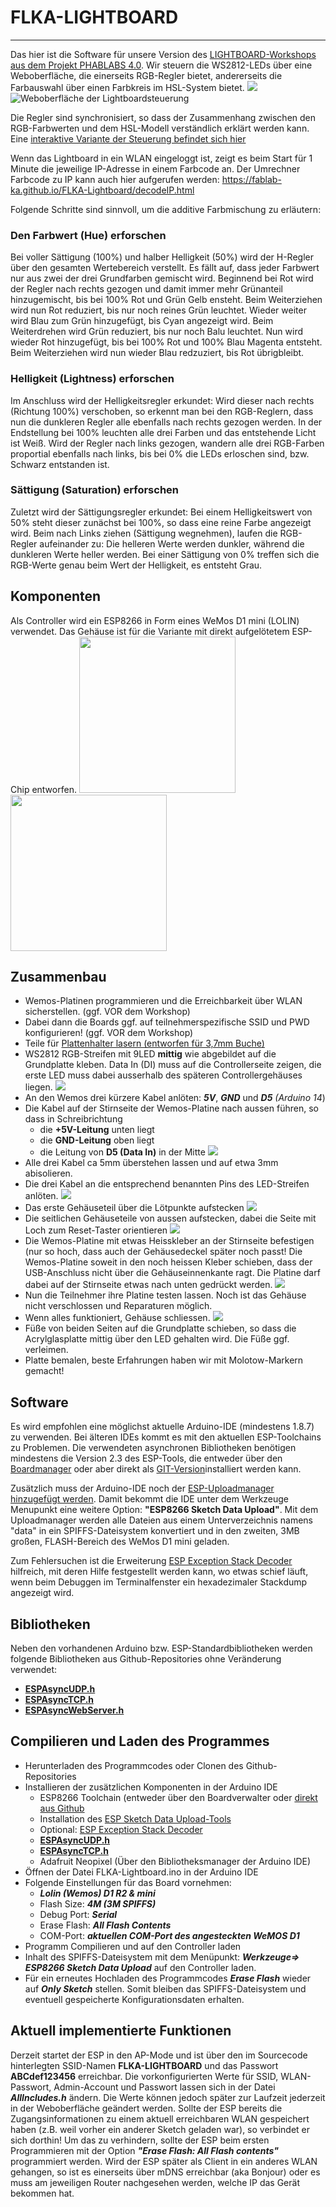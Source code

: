 FLKA-LIGHTBOARD
===
___
Das hier ist die Software für unsere Version des [LIGHTBOARD-Workshops aus dem Projekt PHABLABS 4.0](http://phablabs.eu/workshop/light-board). Wir steuern die WS2812-LEDs über eine Weboberfläche, die einerseits RGB-Regler bietet, andererseits die Farbauswahl über einen Farbkreis im HSL-System bietet.
![](./docs/FLKA-lightboard-finished.jpg)
![Weboberfläche der Lightboardsteuerung](./Lightboard-Screen.png)

Die Regler sind synchronisiert, so dass der Zusammenhang zwischen den RGB-Farbwerten und dem HSL-Modell verständlich erklärt werden kann.  Eine [interaktive Variante der Steuerung befindet sich hier](https://fablab-ka.github.io/FLKA-Lightboard/)

Wenn das Lightboard in ein WLAN eingeloggt ist, zeigt es beim Start für 1 Minute die jeweilige IP-Adresse in einem Farbcode an.
Der Umrechner Farbcode zu IP kann auch hier aufgerufen werden: https://fablab-ka.github.io/FLKA-Lightboard/decodeIP.html

Folgende Schritte sind sinnvoll, um die additive Farbmischung zu erläutern:

### Den Farbwert (Hue) erforschen ###
Bei voller Sättigung (100%) und halber Helligkeit (50%) wird der H-Regler über den gesamten Wertebereich verstellt.
Es fällt auf, dass jeder Farbwert nur aus zwei der drei Grundfarben gemischt wird. Beginnend bei Rot wird der Regler nach rechts gezogen und damit immer mehr Grünanteil hinzugemischt, bis bei 100% Rot und Grün Gelb ensteht.
Beim Weiterziehen wird nun Rot reduziert, bis nur noch reines Grün leuchtet. Wieder weiter wird Blau zum Grün hinzugefügt, bis Cyan angezeigt wird.  Beim Weiterdrehen wird Grün reduziert, bis nur noch Balu leuchtet. Nun wird wieder Rot hinzugefügt, bis bei 100% Rot und 100% Blau Magenta entsteht. Beim Weiterziehen wird nun wieder Blau redzuziert, bis Rot übrigbleibt.

### Helligkeit (Lightness) erforschen ###
Im Anschluss wird der Helligkeitsregler erkundet:
Wird dieser nach rechts (Richtung 100%) verschoben, so erkennt man bei den RGB-Reglern, dass nun die dunkleren Regler alle ebenfalls nach rechts gezogen werden.  In der Endstellung bei 100% leuchten alle drei Farben und das entstehende Licht ist Weiß. 
Wird der Regler nach links gezogen, wandern alle drei RGB-Farben proportial ebenfalls nach links, bis bei 0% die LEDs erloschen sind, bzw. Schwarz entstanden ist.

### Sättigung (Saturation) erforschen ###
Zuletzt wird der Sättigungsregler erkundet: Bei einem Helligkeitswert von 50% steht dieser zunächst bei 100%, so dass eine reine Farbe angezeigt wird.
Beim nach Links ziehen (Sättigung wegnehmen), laufen die RGB-Regler aufeinander zu: Die helleren Werte werden dunkler, während die dunkleren Werte heller werden.  Bei einer Sättigung von 0% treffen sich die RGB-Werte genau beim Wert der Helligkeit, es entsteht Grau.


Komponenten
-----------
Als Controller wird ein ESP8266 in Form eines WeMos D1 mini (LOLIN) verwendet. Das Gehäuse ist für die Variante mit direkt aufgelötetem ESP-Chip entworfen. 
<img src="./D1-Mini-Unterseite.jpg" width=250px><img src="./D1-Mini-Oberseite.jpg" width=250px>



Zusammenbau
-----------
- Wemos-Platinen programmieren und die Erreichbarkeit über WLAN sicherstellen. (ggf. VOR dem Workshop)
- Dabei dann die Boards ggf. auf teilnehmerspezifische SSID und PWD konfigurieren! (ggf. VOR dem Workshop)
- Teile für [Plattenhalter lasern (entworfen für 3,7mm Buche)](./SVG-Laserparts/FLKA-Lightboard.svg)
- WS2812 RGB-Streifen mit 9LED **mittig** wie abgebildet auf die Grundplatte kleben. Data In (DI) muss auf die Controllerseite zeigen, die erste LED muss dabei ausserhalb des späteren Controllergehäuses liegen.
![](./docs/strip-begin.jpg)
- An den Wemos drei kürzere Kabel anlöten: ***5V***, ***GND*** und ***D5*** *(Arduino 14*)
- Die Kabel auf der Stirnseite der Wemos-Platine nach aussen führen, so dass in Schreibrichtung
  - die **+5V-Leitung** unten liegt
  - die **GND-Leitung** oben liegt
  - die Leitung von **D5 (Data In)** in der Mitte
  ![](./docs/wemos-wired.jpg)
- Alle drei Kabel ca 5mm überstehen lassen und auf etwa 3mm abisolieren.
- Die drei Kabel an die entsprechend benannten Pins des LED-Streifen anlöten.
    ![](./docs/wemos-soldered.jpg)
- Das erste Gehäuseteil über die Lötpunkte aufstecken
  ![](./docs/case-step1.jpg)
- Die seitlichen Gehäuseteile von aussen aufstecken, dabei die Seite mit Loch zum Reset-Taster orientieren
  ![](./docs/case-step2.jpg)
- Die Wemos-Platine mit etwas Heisskleber an der Stirnseite befestigen (nur so hoch, dass auch der Gehäusedeckel später noch passt!
Die Wemos-Platine soweit in den noch heissen Kleber schieben, dass der USB-Anschluss nicht über die Gehäuseinnenkante ragt.
Die Platine darf dabei auf der Stirnseite etwas nach unten gedrückt werden.
  ![](./docs/case-step3.jpg)
- Nun die Teilnehmer ihre Platine testen lassen. Noch ist das Gehäuse nicht verschlossen und Reparaturen möglich.
- Wenn alles funktioniert, Gehäuse schliessen.
  ![](./docs/case-step1.jpg)
- Füße von beiden Seiten auf die Grundplatte schieben, so dass die Acrylglasplatte mittig über den LED gehalten wird. Die Füße ggf. verleimen.
- Platte bemalen, beste Erfahrungen haben wir mit Molotow-Markern gemacht!


Software
--------
Es wird empfohlen eine möglichst aktuelle Arduino-IDE (mindestens 1.8.7) zu verwenden. Bei älteren IDEs kommt es mit den aktuellen ESP-Toolchains zu Problemen.  Die verwendeten asynchronen Bibliotheken benötigen mindestens die Version 2.3 des ESP-Tools, die entweder über den [Boardmanager](https://github.com/esp8266/Arduino#installing-with-boards-manager) oder aber direkt als [GIT-Version](https://arduino-esp8266.readthedocs.io/en/latest/installing.html#using-git-version)installiert werden kann.

Zusätzlich muss der Arduino-IDE noch der [ESP-Uploadmanager hinzugefügt werden](https://arduino-esp8266.readthedocs.io/en/2.5.0/filesystem.html#uploading-files-to-file-system). Damit bekommt die IDE unter dem Werkzeuge Menupunkt eine weitere Option: **"ESP8266 Sketch Data Upload"**. 
Mit dem Uploadmanager werden alle Dateien aus einem Unterverzeichnis namens "data" in ein SPIFFS-Dateisystem konvertiert und in den zweiten, 3MB großen, FLASH-Bereich des WeMos D1 mini geladen.

Zum Fehlersuchen ist die Erweiterung [ESP Exception Stack Decoder](https://github.com/me-no-dev/EspExceptionDecoder) hilfreich, mit deren Hilfe festgestellt werden kann, wo etwas schief läuft, wenn beim Debuggen im Terminalfenster ein hexadezimaler Stackdump angezeigt wird.

Bibliotheken
------------
Neben den vorhandenen Arduino bzw. ESP-Standardbibliotheken werden folgende Bibliotheken aus Github-Repositories ohne Veränderung verwendet:

- [**ESPAsyncUDP.h**]( https://github.com/me-no-dev/ESPAsyncUDP "Asynchrones UDP")
- [**ESPAsyncTCP.h**]( https://github.com/me-no-dev/ESPAsyncTCP "Asynchrones TCP")
- [**ESPAsyncWebServer.h**]( https://github.com/me-no-dev/ESPAsyncWebServer "ESP Async Webserver")

Compilieren und Laden des Programmes
------------------------------------
- Herunterladen des Programmcodes oder Clonen des Github-Repositories
- Installieren der zusätzlichen Komponenten in der Arduino IDE
  - ESP8266 Toolchain (entweder über den Boardverwalter oder [direkt aus Github](https://arduino-esp8266.readthedocs.io/en/latest/installing.html#using-git-version)
  - Installation des [ESP Sketch Data Upload-Tools](https://github.com/esp8266/arduino-esp8266fs-plugin)
  - Optional: [ESP Exception Stack Decoder](https://github.com/me-no-dev/EspExceptionDecoder) 
  - [**ESPAsyncUDP.h**]( http://github.com/me-no-dev/ESPAsyncUDP)
  - [**ESPAsyncTCP.h**]( http://github.com/me-no-dev/ESPAsyncTCP)
  - Adafruit Neopixel (Über den Bibliotheksmanager der Arduino IDE)
- Öffnen der Datei FLKA-Lightboard.ino in der Arduino IDE
- Folgende Einstellungen für das Board vornehmen:
  - ***Lolin (Wemos) D1 R2 & mini***
  - Flash Size: ***4M (3M SPIFFS)***
  - Debug Port: ***Serial***
  - Erase Flash: ***All Flash Contents*** 
  - COM-Port: ***aktuellen COM-Port des angesteckten WeMOS D1***
- Programm Compilieren und auf den Controller laden
- Inhalt des SPIFFS-Dateisystem mit dem Menüpunkt: ***Werkzeuge=> ESP8266 Sketch Data Upload*** auf den Controller laden.
- Für ein erneutes Hochladen des Programmcodes ***Erase Flash*** wieder auf ***Only Sketch*** stellen. Somit bleiben das SPIFFS-Dateisystem und eventuell gespeicherte Konfigurationsdaten erhalten.


Aktuell implementierte Funktionen
---------------------------------
Derzeit startet der ESP in den AP-Mode und ist über den im Sourcecode hinterlegten SSID-Namen **FLKA-LIGHTBOARD** und das Passwort **ABCdef123456** erreichbar.
Die vorkonfigurierten Werte für SSID, WLAN-Passwort, Admin-Account und Passwort lassen sich in der Datei ***AllIncludes.h*** ändern. Die Werte können jedoch später zur Laufzeit jederzeit in der Weboberfläche geändert werden.
Sollte der ESP bereits die Zugangsinformationen zu einem aktuell erreichbaren WLAN gespeichert haben (z.B. weil vorher ein anderer Sketch geladen war), so verbindet er sich dorthin! Um das zu verhindern, sollte der ESP beim ersten Programmieren mit der Option ***"Erase Flash: All Flash contents"*** programmiert werden.
Wird der ESP später als Client in ein anderes WLAN gehangen, so ist es einerseits über mDNS erreichbar (aka Bonjour) oder es muss am jeweiligen Router nachgesehen werden, welche IP das Gerät bekommen hat.



